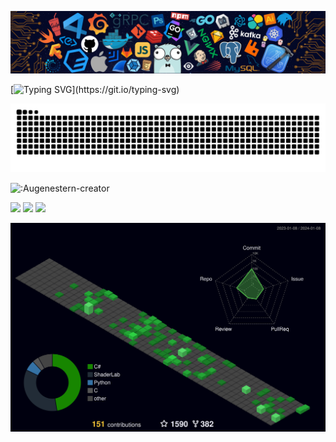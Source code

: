 
![](./image/header_.png)

[![Typing SVG](https://readme-typing-svg.herokuapp.com?color=%2336BCF7&center=true&vCenter=true&width=600&lines=Hi+there+👋,+I+am+Li+ChangLong;+Welcome+to+My+Profile!;I'm+a+game+development+and+am+a+technical+artist;+I+like+graphics;Always+learning+new+things+;)](https://git.io/typing-svg)


![csdjk's github activity graph](https://raw.githubusercontent.com/csdjk/csdjk/output/github-contribution-grid-snake.svg)


![:Augenestern-creator](https://count.getloli.com/get/@:Augenestern-creator?theme=gelbooru-h)


![](http://github-profile-summary-cards.vercel.app/api/cards/profile-details?username=csdjk&theme=codeSTACKr)
![](http://github-profile-summary-cards.vercel.app/api/cards/stats?username=csdjk&theme=codeSTACKr)
![](http://github-profile-summary-cards.vercel.app/api/cards/most-commit-language?username=csdjk&theme=codeSTACKr)

![csdjk's github activity profile-3d-contrib](./profile-3d-contrib/profile-night-green.svg)


<!-- <h3 align="center">Languages:</h3>
<p align="center"> 
<img height="32" src="https://img.shields.io/badge/-HLSL-000?&logo=Unity" />
<img height="32" src="https://img.shields.io/badge/-CG-000?&logo=Unity" />
<img height="32" src="https://img.shields.io/badge/-GLSL-000?&logo=opengl" />
<img height="32" src="https://img.shields.io/badge/-CSharp-000?&logo=CSharp" />
<img height="32" src="https://img.shields.io/badge/-Python-000?&logo=Python" />
<img height="32" src="https://img.shields.io/badge/-JavaScript-000?&logo=JavaScript" />
<img height="32" src="https://img.shields.io/badge/-Lua-000?&logo=Lua" />
<img height="32" src="https://img.shields.io/badge/-VEX-000?&logo=Houdini" />
</p>



<h3 align="center">Software:</h3>
<p align="center"> 
<img height="32" src="https://img.shields.io/badge/-Unity-000?&logo=Unity" />
<img height="32" src="https://img.shields.io/badge/-UE-000?&logo=unrealengine" />
<img height="32" src="https://img.shields.io/badge/-Houdini-000?&logo=Houdini" />
<img height="32" src="https://img.shields.io/badge/-Blender-000?&logo=Blender" />
<img height="32" src="https://img.shields.io/badge/-PS-000?&logo=adobephotoshop" />
</p> -->
